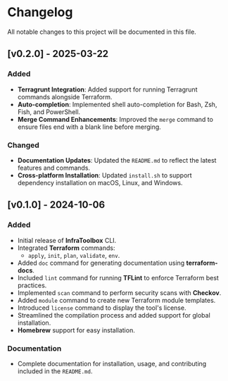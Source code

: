 # Changelog

All notable changes to this project will be documented in this file.

## [v0.2.0] - 2025-03-22

### Added

- **Terragrunt Integration**: Added support for running Terragrunt commands alongside Terraform.
- **Auto-completion**: Implemented shell auto-completion for Bash, Zsh, Fish, and PowerShell.
- **Merge Command Enhancements**: Improved the `merge` command to ensure files end with a blank line before merging.

### Changed

- **Documentation Updates**: Updated the `README.md` to reflect the latest features and commands.
- **Cross-platform Installation**: Updated `install.sh` to support dependency installation on macOS, Linux, and Windows.

## [v0.1.0] - 2024-10-06

### Added

- Initial release of **InfraToolbox** CLI.
- Integrated **Terraform** commands:
  - `apply`, `init`, `plan`, `validate`, `env`.
- Added `doc` command for generating documentation using **terraform-docs**.
- Included `lint` command for running **TFLint** to enforce Terraform best practices.
- Implemented `scan` command to perform security scans with **Checkov**.
- Added `module` command to create new Terraform module templates.
- Introduced `license` command to display the tool's license.
- Streamlined the compilation process and added support for global installation.
- **Homebrew** support for easy installation.

### Documentation

- Complete documentation for installation, usage, and contributing included in the `README.md`.
